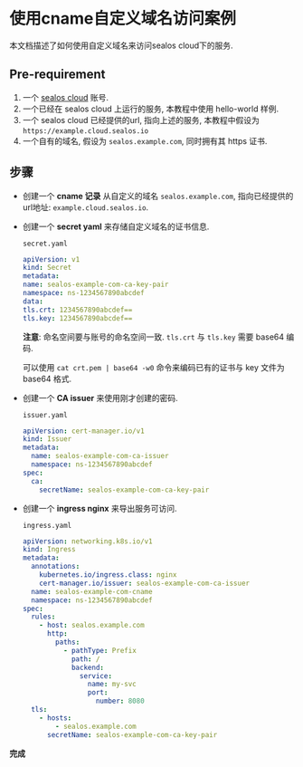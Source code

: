 # 使用cname自定义域名访问案例

本文档描述了如何使用自定义域名来访问sealos cloud下的服务.

## Pre-requirement

1. 一个 [sealos cloud](https://cloud.sealos.io) 账号.
2. 一个已经在 sealos cloud 上运行的服务, 本教程中使用 hello-world 样例.
3. 一个 sealos cloud 已经提供的url, 指向上述的服务, 本教程中假设为 `https://example.cloud.sealos.io`
4. 一个自有的域名, 假设为 `sealos.example.com`, 同时拥有其 https 证书.

## 步骤

* 创建一个 **cname 记录** 从自定义的域名 `sealos.example.com`, 指向已经提供的url地址: `example.cloud.sealos.io`.
* 创建一个 **secret yaml** 来存储自定义域名的证书信息.

    `secret.yaml`
    ```yaml
    apiVersion: v1
    kind: Secret
    metadata:
    name: sealos-example-com-ca-key-pair
    namespace: ns-1234567890abcdef
    data:
    tls.crt: 1234567890abcdef==
    tls.key: 1234567890abcdef==
    ````
    **注意**: 命名空间要与账号的命名空间一致. `tls.crt` 与 `tls.key` 需要 base64 编码.

    可以使用 `cat crt.pem | base64 -w0` 命令来编码已有的证书与 key 文件为 base64 格式.

* 创建一个 **CA issuer** 来使用刚才创建的密码.

    `issuer.yaml`
    ```yaml
    apiVersion: cert-manager.io/v1
    kind: Issuer
    metadata:
      name: sealos-example-com-ca-issuer
      namespace: ns-1234567890abcdef
    spec:
      ca:
        secretName: sealos-example-com-ca-key-pair
    ```
* 创建一个 **ingress nginx** 来导出服务可访问.

    `ingress.yaml`
    ```yaml
    apiVersion: networking.k8s.io/v1
    kind: Ingress
    metadata:
      annotations:
        kubernetes.io/ingress.class: nginx
        cert-manager.io/issuer: sealos-example-com-ca-issuer
      name: sealos-example-com-cname
      namespace: ns-1234567890abcdef
    spec:
      rules:
        - host: sealos.example.com
          http:
            paths:
              - pathType: Prefix
                path: /
                backend:
                  service:
                    name: my-svc 
                    port:
                      number: 8080
      tls:
        - hosts:
            - sealos.example.com
          secretName: sealos-example-com-ca-key-pair
    ```
**完成**